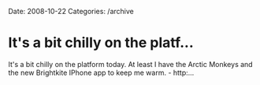 Date: 2008-10-22
Categories: /archive

# It's a bit chilly on the platf...

It's a bit chilly on the platform today. At least I have the Arctic Monkeys and the new Brightkite IPhone app to keep me warm.  - http:...
